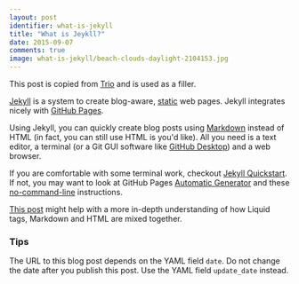 ```yaml
---
layout: post
identifier: what-is-jekyll
title: "What is Jeykll?"
date: 2015-09-07
comments: true
image: what-is-jekyll/beach-clouds-daylight-2104153.jpg
---
```


This post is copied from [Trio](https://www.perfectlyrandom.org/trio/2015/09/06/what-is-jekyll/) and
is used as a filler.

[Jekyll](http://jekyllrb.com/) is a system to create blog-aware, [static](https://en.wikipedia.org/wiki/Static_web_page) web pages. Jekyll integrates nicely with [GitHub Pages](https://pages.github.com/).

Using Jekyll, you can quickly create blog posts using [Markdown](http://daringfireball.net/projects/markdown/) instead of HTML (in fact, you can still use HTML is you'd like). All you need is a text editor, a terminal (or a Git GUI software like [GitHub Desktop](https://desktop.github.com/)) and a web browser.

If you are comfortable with some terminal work, checkout [Jekyll Quickstart](http://jekyllrb.com/docs/quickstart/). If not, you may want to look at GitHub Pages [Automatic Generator](https://pages.github.com/) and these [no-command-line](https://github.com/barryclark/jekyll-now) instructions.

[This post](http://www.perfectlyrandom.org/2014/06/29/getting-around-with-liquid-markdown-javascript-html/) might help with a more in-depth understanding of how Liquid tags, Markdown and HTML are mixed together.


### Tips

The URL to this blog post depends on the YAML field `date`. Do not change the date after you publish this post. Use the YAML field `update_date` instead.

